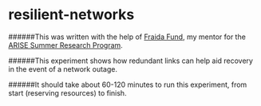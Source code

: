 # resilient-networks
######This was written with the help of [Fraida Fund](https://github.com/ffund), my mentor for the [ARISE Summer Research Program](http://engineering.nyu.edu/k12stem/arise/).

######This experiment shows how redundant links can help aid recovery in the event of a network outage.

######It should take about 60-120 minutes to run this experiment, from start (reserving resources) to finish.
